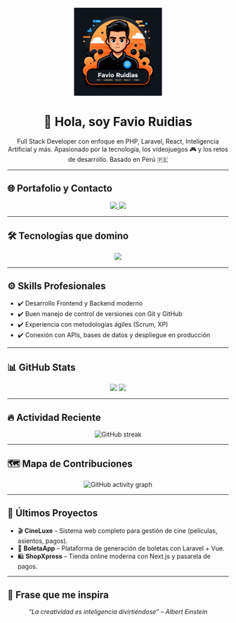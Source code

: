 <p align="center" >
  <img src="https://raw.githubusercontent.com/Chikiwuapo/FAVIO-RUIDIAS/main/baner-favio.png" width="200" alt="Banner de Favio Ruidias"  />
</p>

<h1 align="center">👋 Hola, soy Favio Ruidias</h1>
<p align="center">
  Full Stack Developer con enfoque en PHP, Laravel, React, Inteligencia Artificial y más.  
  Apasionado por la tecnología, los videojuegos 🎮 y los retos de desarrollo.  
  Basado en Perú 🇵🇪
</p>

---

## 🌐 Portafolio y Contacto

<p align="center">
  <a href="https://devproyectos.com/" target="_blank">
    <img src="https://img.shields.io/badge/-🌐%20Portafolio-000?style=for-the-badge&logo=firefox-browser&logoColor=white" />
  </a>
  <a href="mailto:favioruidias32@gmail.com">
    <img src="https://img.shields.io/badge/-📧%20Contacto-EA4335?style=for-the-badge&logo=gmail&logoColor=white" />
  </a>
</p>

---

## 🛠️ Tecnologías que domino

<p align="center">
  <img src="https://skillicons.dev/icons?i=php,html,css,js,laravel,react,nextjs,vite,vue,wordpress,python,git,github,vscode" />
</p>

---

## ⚙️ Skills Profesionales

- ✔️ Desarrollo Frontend y Backend moderno
- ✔️ Buen manejo de control de versiones con Git y GitHub
- ✔️ Experiencia con metodologías ágiles (Scrum, XP)
- ✔️ Conexión con APIs, bases de datos y despliegue en producción

---

## 📊 GitHub Stats

<p align="center">
  <img src="https://github-readme-stats.vercel.app/api?username=Chikiwuapo&show_icons=true&theme=tokyonight&count_private=true&hide=prs" height="180"/>
  <img src="https://github-readme-stats.vercel.app/api/top-langs/?username=Chikiwuapo&layout=compact&theme=tokyonight&hide=shaderlab,hlsl,cmake" height="180"/>
</p>

---

## 🔥 Actividad Reciente

<p align="center">
  <img src="https://streak-stats.demolab.com?user=Chikiwuapo&theme=tokyonight" alt="GitHub streak"/>
</p>

---

## 🗺️ Mapa de Contribuciones

<p align="center">
  <img src="https://github-readme-activity-graph.vercel.app/graph?username=Chikiwuapo&theme=tokyo-night" alt="GitHub activity graph"/>
</p>

---

## 📌 Últimos Proyectos

- 🎬 **CineLuxe** – Sistema web completo para gestión de cine (películas, asientos, pagos).
- 🧾 **BoletaApp** – Plataforma de generación de boletas con Laravel + Vue.
- 🛍️ **ShopXpress** – Tienda online moderna con Next.js y pasarela de pagos.

---

## 🧠 Frase que me inspira

<p align="center"><i>“La creatividad es inteligencia divirtiéndose” – Albert Einstein</i></p>
